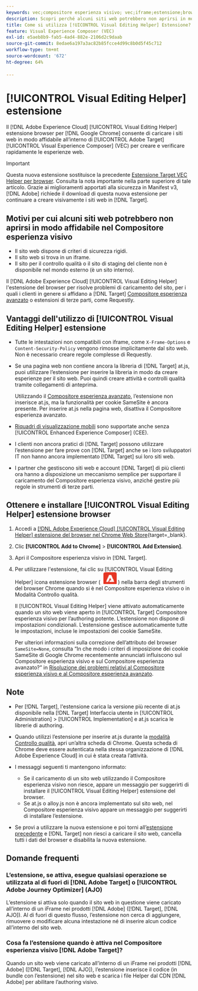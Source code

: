 ```yaml
---
keywords: vec;compositore esperienza visivo; vec;iframe;estensione;browser;faq
description: Scopri perché alcuni siti web potrebbero non aprirsi in modo affidabile nel [!UICONTROL Visual Experience Composer] (VEC). Il [!UICONTROL Visual Editing Helper] l’estensione del browser consente di caricare i siti web in modo affidabile all’interno del Compositore esperienza visivo.
title: Come si utilizza [!UICONTROL Visual Editing Helper] Estensione?
feature: Visual Experience Composer (VEC)
exl-id: e5aeb8b9-fab5-4ad4-882e-2106d2c9daab
source-git-commit: 8edae6a197a3ac82b85fcce4d99c8b0d5f45c712
workflow-type: tm+mt
source-wordcount: '672'
ht-degree: 64%

---
```


# [!UICONTROL Visual Editing Helper] estensione

Il [!DNL Adobe Experience Cloud] [!UICONTROL Visual Editing Helper] estensione browser per [!DNL Google Chrome] consente di caricare i siti web in modo affidabile all’interno di [!UICONTROL Adobe Target] [!UICONTROL Visual Experience Composer] (VEC) per creare e verificare rapidamente le esperienze web.

>[!IMPORTANT]
>
>Questa nuova estensione sostituisce la precedente [Estensione Target VEC Helper per browser](/help/main/c-experiences/c-visual-experience-composer/r-troubleshoot-composer/vec-helper-browser-extension.md). Consulta la nota importante nella parte superiore di tale articolo. Grazie ai miglioramenti apportati alla sicurezza in Manifest v3, [!DNL Adobe] richiede il download di questa nuova estensione per continuare a creare visivamente i siti web in [!DNL Target].

## Motivi per cui alcuni siti web potrebbero non aprirsi in modo affidabile nel Compositore esperienza visivo

* Il sito web dispone di criteri di sicurezza rigidi.
* Il sito web si trova in un iframe.
* Il sito per il controllo qualità o il sito di staging del cliente non è disponibile nel mondo esterno (è un sito interno).

Il [!DNL Adobe Experience Cloud] [!UICONTROL Visual Editing Helper] l&#39;estensione del browser per risolve problemi di caricamento del sito, per i quali i clienti in genere si affidano a [!DNL Target] [Compositore esperienza avanzato](/help/main/administrating-target/visual-experience-composer-set-up.md#eec) o estensioni di terze parti, come Requestly.

## Vantaggi dell&#39;utilizzo di [!UICONTROL Visual Editing Helper] estensione

* Tutte le intestazioni non compatibili con iframe, come `X-Frame-Options` e `Content-Security-Policy` vengono rimosse implicitamente dal sito web. Non è necessario creare regole complesse di Requestly.
* Se una pagina web non contiene ancora la libreria di [!DNL Target] at.js, puoi utilizzare l’estensione per inserire la libreria in modo da creare esperienze per il sito web. Puoi quindi creare attività e controlli qualità tramite collegamenti di anteprima.

  Utilizzando il [Compositore esperienza avanzato](/help/main/administrating-target/visual-experience-composer-set-up.md#eec), l’estensione non inserisce at.js, ma la funzionalità per cookie SameSite è ancora presente. Per inserire at.js nella pagina web, disattiva il Compositore esperienza avanzato.

* [Riquadri di visualizzazione mobili](/help/main/c-experiences/c-visual-experience-composer/mobile-viewports.md) sono supportate anche senza [!UICONTROL Enhanced Experience Composer] (CEE).
* I clienti non ancora pratici di [!DNL Target] possono utilizzare l’estensione per fare prove con [!DNL Target] anche se i loro sviluppatori IT non hanno ancora implementato [!DNL Target] sui loro siti web.
* I partner che gestiscono siti web e account [!DNL Target] di più clienti ora hanno a disposizione un meccanismo semplice per supportare il caricamento del Compositore esperienza visivo, anziché gestire più regole in strumenti di terze parti.

## Ottenere e installare [!UICONTROL Visual Editing Helper] estensione browser

1. Accedi a [[!DNL Adobe Experience Cloud] [!UICONTROL Visual Editing Helper] estensione del browser nel Chrome Web Store](https://chrome.google.com/webstore/detail/adobe-experience-cloud-vi/kgmjjkfjacffaebgpkpcllakjifppnca){target=_blank}.
1. Clic **[!UICONTROL Add to Chrome]** > **[!UICONTROL Add Extension]**.
1. Apri il Compositore esperienza visivo in [!DNL Target].
1. Per utilizzare l&#39;estensione, fai clic su [!UICONTROL Visual Editing Helper] icona estensione browser ( ![Icona dell’estensione per editing video](/help/main/c-experiences/c-visual-experience-composer/r-troubleshoot-composer/assets/visual-editing-helper.png) ) nella barra degli strumenti del browser Chrome quando si è nel Compositore esperienza visivo o in Modalità Controllo qualità.

   Il [!UICONTROL Visual Editing Helper] viene attivato automaticamente quando un sito web viene aperto in [!UICONTROL Target] Compositore esperienza visivo per l’authoring potente. L’estensione non dispone di impostazioni condizionali. L’estensione gestisce automaticamente tutte le impostazioni, incluse le impostazioni dei cookie SameSite.

   Per ulteriori informazioni sulla correzione dell’attributo del browser `SameSite=None`, consulta “In che modo i criteri di imposizione dei cookie SameSite di Google Chrome recentemente annunciati influiscono sul Compositore esperienza visivo e sul Compositore esperienza avanzato?” in [Risoluzione dei problemi relativi al Compositore esperienza visivo e al Compositore esperienza avanzato](/help/main/c-experiences/c-visual-experience-composer/r-troubleshoot-composer/issues-related-to-the-visual-experience-composer-vec-and-enhanced-experience-composer-eec.md).

## Note

* Per [!DNL Target], l&#39;estensione carica la versione più recente di at.js disponibile nella [!DNL Target] Interfaccia utente in [!UICONTROL Administration] > [!UICONTROL Implementation] e at.js scarica le librerie di authoring.
* Quando utilizzi l’estensione per inserire at.js durante la [modalità Controllo qualità](/help/main/c-activities/c-activity-qa/activity-qa.md), apri un’altra scheda di Chrome. Questa scheda di Chrome deve essere autenticata nella stessa organizzazione di [!DNL Adobe Experience Cloud] in cui è stata creata l’attività.
* I messaggi seguenti ti mantengono informato:

   * Se il caricamento di un sito web utilizzando il Compositore esperienza visivo non riesce, appare un messaggio per suggerirti di installare il [!UICONTROL Visual Editing Helper] estensione del browser.
   * Se at.js o alloy.js non è ancora implementato sul sito web, nel Compositore esperienza visivo appare un messaggio per suggerirti di installare l’estensione.
* Se provi a utilizzare la nuova estensione e poi torni all’[estensione precedente](/help/main/c-experiences/c-visual-experience-composer/r-troubleshoot-composer/vec-helper-browser-extension.md) e [!DNL Target] non riesci a caricare il sito web, cancella tutti i dati del browser e disabilita la nuova estensione.

## Domande frequenti

### L’estensione, se attiva, esegue qualsiasi operazione se utilizzata al di fuori di [!DNL Adobe Target] o [!UICONTROL Adobe Journey Optimizer] (AJO)

L’estensione si attiva solo quando il sito web in questione viene caricato all’interno di un iFrame nei prodotti [!DNL Adobe] ([!DNL Target], [!DNL AJO]). Al di fuori di questo flusso, l’estensione non cerca di aggiungere, rimuovere o modificare alcuna intestazione né di inserire alcun codice all’interno del sito web.

### Cosa fa l’estensione quando è attiva nel Compositore esperienza visivo [!DNL Adobe Target]?

Quando un sito web viene caricato all’interno di un iFrame nei prodotti [!DNL Adobe] ([!DNL Target], [!DNL AJO]), l’estensione inserisce il codice (in bundle con l’estensione) nel sito web e scarica i file Helper dal CDN [!DNL Adobe] per abilitare l’authoring visivo.
